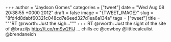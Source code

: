 
+++
author = "Jaydson Gomes"
categories = ["tweet"]
date = "Wed Aug 08 20:38:55 +0000 2012"
draft = false
image = "{TWEET_IMAGE}"
slug = "8fd4d8dabf60321c048cd7e6eed327d1ea6a134a"
tags = ["tweet"]
title = """RT @rworth: Just the sigh..."""
+++
RT @rworth: Just the sight of the site of @braziljs http://t.co/rmSw2FlJ ... chills cc @cowboy @littlecalculist @brendaneich
